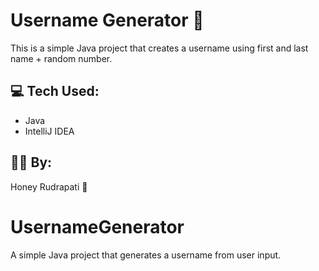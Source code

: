 # Username Generator 🔐

This is a simple Java project that creates a username using first and last name + random number.

## 💻 Tech Used:
- Java
- IntelliJ IDEA

## 👩‍💻 By:
Honey Rudrapati 💙
# UsernameGenerator
A simple Java project that generates a username from user input. 
